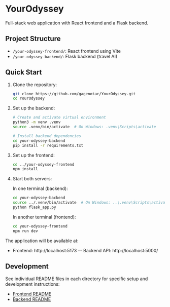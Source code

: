 # YourOdyssey

Full-stack web application with React frontend and a Flask backend.

## Project Structure

- `/your-odyssey-frontend/`: React frontend using Vite
- `/your-odyssey-backend/`: Flask backend (travel AI)

## Quick Start

1. Clone the repository:
   ```bash
   git clone https://github.com/gagenotar/YourOdyssey.git
   cd YourOdyssey
   ```

2. Set up the backend:
   ```bash
   # Create and activate virtual environment
   python3 -m venv .venv
   source .venv/bin/activate  # On Windows: .venv\Scripts\activate

   # Install backend dependencies
   cd your-odyssey-backend
   pip install -r requirements.txt
   ```

3. Set up the frontend:
   ```bash
   cd ../your-odyssey-frontend
   npm install
   ```

4. Start both servers:
   
   In one terminal (backend):
   ```bash
   cd your-odyssey-backend
   source ../.venv/bin/activate  # On Windows: ..\.venv\Scripts\activate
   python flask_app.py
   ```

   In another terminal (frontend):
   ```bash
   cd your-odyssey-frontend
   npm run dev
   ```

The application will be available at:
- Frontend: http://localhost:5173
-- Backend API: http://localhost:5000/

## Development

See individual README files in each directory for specific setup and development instructions:
- [Frontend README](your-odyssey-frontend/README.md)
- [Backend README](your-odyssey-backend/README.md)